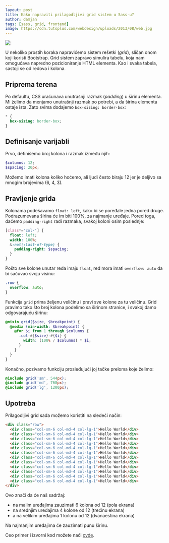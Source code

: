 ```yaml
---
layout: post
title: Kako napraviti prilagodljivi grid sistem u Sass-u?
author: damjan
tags: [sass, grid, frontend]
image: https://cdn.tutsplus.com/webdesign/uploads/2013/08/web.jpg
---
```


![]({{page.image}})

U nekoliko prostih koraka napravićemo sistem rešetki (*grid*), sličan onom koji koristi Bootstrap. Grid sistem zapravo simulira tabelu, koja nam omogućava napredno pozicioniranje HTML elementa. Kao i svaka tabela, sastoji se od redova i kolona.

## Priprema terena

Po defaultu, CSS uračunava unutrašnji razmak (*padding*) u širinu elementa. Mi želimo da menjamo unutrašnji razmak po potrebi, a da širina elementa ostaje ista. Zato svima dodajemo `box-sizing: border-box`:

```css
* {
  box-sizing: border-box;
}
```
## Definisanje varijabli

Prvo, definišemo broj kolona i razmak između njih:

```scss
$columns: 12;
$spacing: 20px;
```

Možemo imati kolona koliko hoćemo, ali ljudi često biraju 12 jer je deljivo sa mnogim brojevima (6, 4, 3).

## Pravljenje grida

Kolonama podešavamo `float: left`, kako bi se poređale jedna pored druge. Podrazumevana širina će im biti 100%, za najmanje uređaje. Pored toga, daćemo `padding-right` radi razmaka, svakoj koloni osim poslednje:

```scss
[class*='col-'] {
  float: left;
  width: 100%;
  &:not(:last-of-type) {
    padding-right: $spacing;
  }
}
```

Pošto sve kolone unutar reda imaju `float`, red mora imati `overflow: auto` da bi sačuvao svoju visinu:
```css
.row {
  overflow: auto;
}
```

Funkcija `grid` prima željenu veličinu i pravi sve kolone za tu veličinu. Grid pravimo tako što broj kolona podelimo sa širinom stranice, i svakoj damo odgovarajuću širinu:

```scss
@mixin grid($size, $breakpoint) {
  @media (min-width: $breakpoint) {
    @for $i from 1 through $columns {
      .col-#{$size}-#{$i} {
        width: (100% / $columns) * $i;
      }
    }
  }
}
```

Konačno, pozivamo funkciju prosleđujući joj tačke preloma koje želimo:

```scss
@include grid('sm', 544px);
@include grid('md', 768px);
@include grid('lg', 1200px);
```

## Upotreba

Prilagodljivi grid sada možemo koristiti na sledeći način:

```html
<div class="row">
  <div class="col-sm-6 col-md-4 col-lg-1">Hello World</div>
  <div class="col-sm-6 col-md-4 col-lg-1">Hello World</div>
  <div class="col-sm-6 col-md-4 col-lg-1">Hello World</div>
  <div class="col-sm-6 col-md-4 col-lg-1">Hello World</div>
  <div class="col-sm-6 col-md-4 col-lg-1">Hello World</div>
  <div class="col-sm-6 col-md-4 col-lg-1">Hello World</div>
  <div class="col-sm-6 col-md-4 col-lg-1">Hello World</div>
  <div class="col-sm-6 col-md-4 col-lg-1">Hello World</div>
  <div class="col-sm-6 col-md-4 col-lg-1">Hello World</div>
  <div class="col-sm-6 col-md-4 col-lg-1">Hello World</div>
  <div class="col-sm-6 col-md-4 col-lg-1">Hello World</div>
  <div class="col-sm-6 col-md-4 col-lg-1">Hello World</div>
</div>
```

Ovo znači da će naš sadržaj:

* na malim uređajima zauzimati 6 kolona od 12 (pola ekrana)
* na srednjim uređajima 4 kolone od 12 (trećinu ekrana)
* a na velikim uređajima 1 kolonu od 12 (dvanaestina ekrana)

Na najmanjim uređajima će zauzimati punu širinu.

Ceo primer i izvorni kod možete naći [ovde](https://jsfiddle.net/mudroljub/tjrbdjq8/).

<script async src="//jsfiddle.net/mudroljub/tjrbdjq8/embed/result/"></script>
